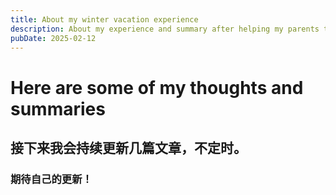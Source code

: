 ```yaml
---
title: About my winter vacation experience 
description: About my experience and summary after helping my parents tidy up the fruit stand during the winter vacation
pubDate: 2025-02-12
---
```


# Here are some of my thoughts and summaries

## 接下来我会持续更新几篇文章，不定时。

### 期待自己的更新！